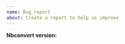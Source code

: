 ```yaml
---
name: Bug report
about: Create a report to help us improve
---
```


<!--- Description --->

<!--- Can you list steps to reproduce this issue? --->

<!--- Can you, if possible, please attach a minimum notebook that reproduces this issue on conversion?
You may need to attach the .ipynb as a .txt --->

<!--- Can you attach screenshots if relevant? --->

<!--- Are you running the latest version of nbconvert? --->
**Nbconvert version:**
